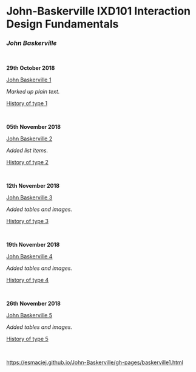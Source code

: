 <h1>John-Baskerville IXD101 Interaction Design Fundamentals</h1>
<p><i><h3>John Baskerville</i></h3></P>
<br>

<p><b>29th October 2018</b></p>
<p><a href="https://esmaciej.github.io/John-Baskerville/baskerville1.html">John Baskerville 1</a></p>
<p><i>Marked up plain text.</i></p>
<p><a href="https://esmaciej.github.io/John-Baskerville/history1.html">History of type 1</a></p>
<br>

<p><b>05th November 2018</b></p>
<p><a href="https://esmaciej.github.io/John-Baskerville/baskerville2.html">John Baskerville 2</a></p>
<p><i>Added list items.</i></p>
<p><a href="https://esmaciej.github.io/John-Baskerville/history2.html">History of type 2</a></p>
<br>

<p><b>12th November 2018</b></p>
<p><a href="https://esmaciej.github.io/John-Baskerville/baskerville3.html">John Baskerville 3</a></p>
<p><i>Added tables and images.</i>
<p><a href="https://esmaciej.github.io/John-Baskerville/history3.html">History of type 3</a></p>
<br>

<p><b>19th November 2018</b></p>
<p><a href="https://esmaciej.github.io/John-Baskerville/baskerville4.html">John Baskerville 4</a></p>
<p><i>Added tables and images.</i>
<p><a href="https://esmaciej.github.io/John-Baskerville/history4.html">History of type 4</a></p>
<br>

<p><b>26th November 2018</b></p>
<p><a href="https://esmaciej.github.io/John-Baskerville/baskerville5.html">John Baskerville 5</a></p>
<p><i>Added tables and images.</i>
<p><a href="https://esmaciej.github.io/John-Baskerville/history5.html">History of type 5</a></p>
<br>
  
  
  
  
  
  
  
  
  https://esmaciej.github.io/John-Baskerville/gh-pages/baskerville1.html
  
  
